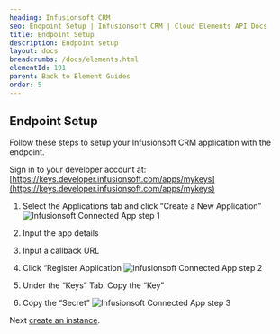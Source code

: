 ```yaml
---
heading: Infusionsoft CRM
seo: Endpoint Setup | Infusionsoft CRM | Cloud Elements API Docs
title: Endpoint Setup
description: Endpoint setup
layout: docs
breadcrumbs: /docs/elements.html
elementId: 191
parent: Back to Element Guides
order: 5
---
```


## Endpoint Setup

Follow these steps to setup your Infusionsoft CRM application with the endpoint.

Sign in to your developer account at:
[https://keys.developer.infusionsoft.com/apps/mykeys](https://keys.developer.infusionsoft.com/apps/mykeys)

1. Select the Applications tab and click “Create a New Application”
![Infusionsoft Connected App step 1](http://cloud-elements.com/wp-content/uploads/2015/07/InfusionsoftAPI1.png)

2. Input the app details

3. Input a callback URL

4. Click “Register Application
![Infusionsoft Connected App step 2](http://cloud-elements.com/wp-content/uploads/2015/07/InfusionsoftAPI2.png)

5. Under the “Keys” Tab: Copy the “Key”

6. Copy the “Secret”
![Infusionsoft Connected App step 3](http://cloud-elements.com/wp-content/uploads/2015/07/InfusionsoftAPI3.png)

Next [create an instance](infusionsoft-crm-create-instance.html).
